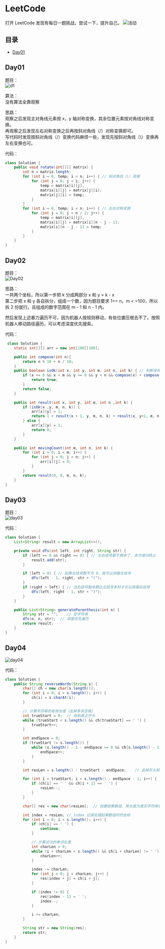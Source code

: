 # LeetCode

打开 LeetCode 发现有每日一题挑战，尝试一下，提升自己。
![活动](./img/p1.png)  

## 目录
- [Day01](#Day01)

## Day01

题目：  
![d1](./img/d1.jpg)  

算法：  
没有算法全靠观察  

思路：  
观察之后发现主对角线元素按 x，y 轴对称变换，其余位置元素按对角线对称变换。  
再观察之后发现左右对称变换之后再按斜对角线（/）对称变换即可。  
写代码时发现按斜对角线（/）变换代码麻烦一些，发现先按斜对角线（\）变换再左右变换也可。

代码：
```java
class Solution {
    public void rotate(int[][] matrix) {
        int n = matrix.length;
    	for (int i = 0, temp; i < n; i++) {	// 斜对角线（\）变换
    		for (int j = 0; j < i; j++) {
        		temp = matrix[i][j];
        		matrix[i][j] = matrix[j][i];
        		matrix[j][i] = temp;
    		}
    	}
        for (int i = 0, temp; i < n; i++) {	// 左右对称变换
        	for (int j = 0; j < n / 2; j++) {
        		temp = matrix[i][j];
        		matrix[i][j] = matrix[i][n - j - 1];
        		matrix[i][n - j - 1] = temp;
        	}
        }
    }
}
```

## Day02

题目：  
![Day02](./img/d2.jpg)  

思路：  
一共两个坐标，所以第一步把 k 分成两部分 x 和 y = k - x  
第二步把 x 和 y 各自拆分，组成一个数，因为题目要求 1<= n，m < =100，所以拆 2 份就行。且组成的数字范围在 m - 1 和 n - 1 内。  

然后发现上述暴力遍历不可，因为机器人按规则移动，有些位置压根去不了。按照机器人移动路径遍历，可以考虑深度优先搜索。

代码：  
```java
 class Solution {
    static int[][] arr = new int[100][100];

	public int compose(int n){
        return n % 10 + n / 10;
    }
    public boolean isOk(int x, int y, int m, int n, int k) { // 判断坐标是否合法
    	if (x >= 0 && x < m && y >= 0 && y < n && compose(x) + compose(y) <= k && arr[x][y] == 0) {
            return true;
    	}
        return false;
    }

	public int result(int x, int y, int m, int n ,int k) {
		if (isOk(x ,y, m, n, k)) {
            arr[x][y] = 1;
            return 1 + result(x + 1, y, m, n, k) + result(x, y+1, m, n, k);
        } else {
            arr[x][y] = 1;
            return 0;
        }
	}

    public int movingCount(int m, int n, int k) {
        for (int i = 0; i < m; i++) {
            for (int j = 0; j < n; j++) {
                arr[i][j] = 0;
            }
        }
        return result(0, 0, m, n, k);
    }
}
```

## Day03

题目：  
![day03](./img/d3.jpg)

代码：
```java
class Solution {
    List<String> result = new ArrayList<>();

    private void dfs(int left, int right, String str) {
        if (left == 0 && right == 0) { // 左右括号都不剩余了，本次递归终止
            result.add(str);
        }

        if (left > 0) { // 如果左括号数不为 0，就可以拼接左括号
            dfs(left - 1, right, str + "(");
        }
        if (right > left) { // 当右括号剩余数比左括号多时才可以拼接右括号
            dfs(left, right - 1, str + ")");
        }
    }

    public List<String> generateParenthesis(int n) {
        String str = "";    // 空字符串
        dfs(n, n, str);  // 深度优先遍历
        return result;
    }
}
```

## Day04

![day04](./img/d4.jpg)  

代码：  
```java
class Solution {
    public String reverseWords(String s) {
        char[] ch = new char[s.length()];
        for (int i = 0; i < s.length(); i++) {
            ch[i] = s.charAt(i);
        }

        // 计算字符串的有效长度（去掉多余空格）
        int trueStart = 0;  // 找到真正开头
        while (trueStart < s.length() && ch[trueStart] == ' ') {
            trueStart++;
        }

        int endSpace = 0;
        if (trueStart != s.length()) {
            while (s.length() - 1 - endSpace >= 0 && ch[s.length() - 1 - endSpace] == ' ') {
                endSpace++;
            }
        }

        int resLen = s.length() - trueStart - endSpace;    // 去掉开头和结尾空格有多长

        for (int i = trueStart; i < s.length() - endSpace - 1; i++) {
            if (ch[i] == ' ' && ch[i + 1] == ' ') {
                resLen--;
            }
        }

        char[] res = new char[resLen];  // 创建结果数组，其长度为真实字符串长度

        int index = resLen; // index 记录处理结果数组时的坐标
        for (int i = 0; i < s.length(); i++) {
            if (ch[i] == ' ') {
                continue;
            }

            // 计算这次的单词长度
            int charLen = 0;
            while (i + charLen < s.length() && ch[i + charLen] != ' ') {
                charLen++;
            }

            index -= charLen;
            for (int j = 0; j < charLen; j++) {
                res[index + j] = ch[i + j];
            }

            if (index != 0) {
                res[index - 1] = ' ';
                index--;
            }

            i += charLen;
        }

        String str = new String(res);
        return str;
    }
}
```
